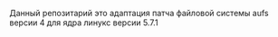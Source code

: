 Данный репозитарий это адаптация 
патча файловой системы aufs версии 4 
для ядра линукс версии 5.7.1
